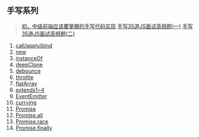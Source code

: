 ## 手写系列

> [初、中级前端应该要掌握的手写代码实现](https://juejin.cn/post/6844904052237713422)
> [手写35道JS面试高频题(一)](https://juejin.cn/post/6859026583533912072)
> [手写35道JS面试高频题(二)](https://juejin.cn/post/6870043180444680200)

1. [call/apply/bind](./callApplyBind.js)
2. [new](./myNewFn.js)
3. [instanceOf](./myInstanceofFn.js)
4. [deepClone](./myDeepClone.js)
5. [debounce](./debounce.js)
6. [throttle](./throttle.js)
7. [flatArray](./flatten.js)
8. [extends1~4](./extends-04.js)
9. [EventEmitter](./...)
10. [currying](./...)
11. [Promise](./...)
12. [Promise.all](./...)
13. [Promise.race](./...)
14. [Promise.finally](./...)
